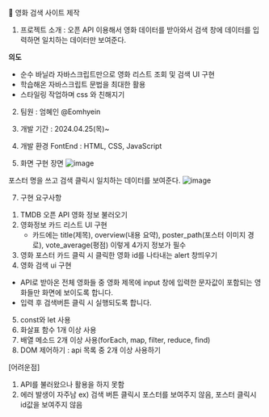 📃 영화 검색 사이트 제작
1. 프로젝트 소개 : 오픈 API 이용해서 영화 데이터를 받아와서 검색 창에 데이터를 입력하면 일치하는 데이터만 보여준다.

**의도**
- 순수 바닐라 자바스크립트만으로 영화 리스트 조회 및 검색 UI 구현
- 학습해온 자바스크립트 문법을 최대한 활용
- 스타일링 작업하며 css 와 친해지기

2. 팀원 : 엄혜인 @Eomhyein

3. 개발 기간 : 2024.04.25(목)~

4. 개발 환경
FontEnd : HTML, CSS, JavaScript

5. 화면 구현 장면
![image](https://github.com/Eomhyein/movie_search/assets/26666131/71db0f8c-2f2e-4889-b13c-8e336149488b)

포스터 명을 쓰고 검색 클릭시 일치하는 데이터를 보여준다.
![image](https://github.com/Eomhyein/movie_search/assets/26666131/7884b36a-a93c-4762-ae85-4cd3bd3fff02)

7. 구현 요구사항
1) TMDB 오픈 API 영화 정보 불러오기
2) 영화정보 카드 리스트 UI 구현
   - 카드에는 title(제목), overview(내용 요약), poster_path(포스터 이미지 경로), vote_average(평점) 이렇게 4가지 정보가 필수
3) 영화 포스터 카드 클릭 시 클릭한 영화 id를 나타내는 alert 창띄우기
4) 영화 검색 ui 구현
- API로 받아온 전체 영화들 중 영화 제목에 input 창에 입력한 문자값이 포함되는 영화들만 화면에 보이도록 합니다.
- 입력 후 검색버튼 클릭 시 실행되도록 합니다.
5) const와 let 사용
6) 화살표 함수 1개 이상 사용
7) 배열 메소드 2개 이상 사용(forEach, map, filter, reduce, find)
8) DOM 제어하기 : api 목록 중 2개 이상 사용하기


[어려운점]
1. API를 불러왔으나 활용을 하지 못함
2. 에러 발생이 자주남
   ex) 검색 버튼 클릭시 포스터를 보여주지 않음, 포스터 클릭시 id값을 보여주지 않음
